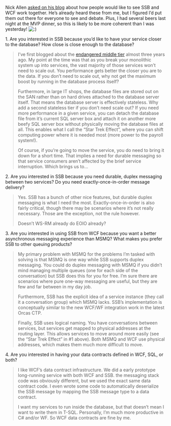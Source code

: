 Nick Allen [asked on his
blog](http://blogs.msdn.com/drnick/archive/2007/03/15/looking-for-sql-service-broker-users.aspx)
about how people would like to see SSB and WCF work together. He’s
already heard these from me, but I figured I’d put them out there for
everyone to see and debate. Plus, I had several beers last night at the
MVP dinner, so this is likely to be more coherent than I was yesterday!
![:)](http://devhawk.net/wp-includes/images/smilies/icon_smile.gif)

1\. Are you interested in SSB because you’d like to have your service
closer to the database? How close is close enough to the database?

> I’ve first blogged about the [endangered middle
> tier](http://devhawk.net/2004/04/22/The+Endangered+MiddleTier+Part+2.aspx)
> almost three years ago. My point at the time was that as you break
> your monolithic system up into services, the vast majority of those
> services won’t need to scale out. You performance gets better the
> closer you are to the data. If you don’t need to scale out, why not
> get the maximum boost by running in the database process itself?
>
> Furthermore, in large IT shops, the database files are stored out on
> the SAN rather than on hard drives attached to the database server
> itself. That means the database server is effectively stateless. Why
> add a second stateless tier if you don’t need scale out? If you need
> more performance in a given service, you can detach the database file
> from it’s current SQL server box and attach it on another more beefy
> SQL server box without physically moving the database files at all.
> This enables what I call the “Star Trek Effect”, where you can shift
> computing power where it is needed most (more power to the payroll
> system!).
>
> Of course, if you’re going to move the service, you do need to bring
> it down for a short time. That implies a need for durable messaging so
> that service consumers aren’t affected by the brief service
> interruption. Which brings us to…

2\. Are you interested in SSB because you need durable, duplex messaging
between two services? Do you need exactly-once-in-order message
delivery?

> Yes. SSB has a bunch of other nice features, but durable duplex
> messaging is what I need the most. Exactly-once-in-order is also
> fairly critical, though there may be scenarios where it’s not really
> necessary. Those are the exception, not the rule however.
>
> Doesn’t WS-RM already do EOIO already?

3\. Are you interested in using SSB from WCF because you want a better
asynchronous messaging experience than MSMQ? What makes you prefer SSB
to other queuing products?

> My primary problem with MSMQ for the problems I’m tasked with solving
> is that MSMQ is one way while SSB supports duplex messaging. You could
> do duplex messaging with MSMQ if you didn’t mind managing multiple
> queues (one for each side of the conversation) but SSB does this for
> you for free. I’m sure there are scenarios where pure one-way
> messaging are useful, but they are few and far between in my day job.
>
> Furthermore, SSB has the explicit idea of a service instance (they
> call it a conversation group) which MSMQ lacks. SSB’s implementation
> is conceptually similar to the new WCF/WF integration work in the
> latest Orcas CTP.
>
> Finally, SSB uses logical naming. You have conversations between
> services, but services get mapped to physical addresses at the routing
> layer. This allows services to move around more easily (see the “Star
> Trek Effect” in \#1 above). Both MSMQ and WCF use physical addresses,
> which makes them much more difficult to move.

4\. Are you interested in having your data contracts defined in WCF, SQL,
or both?

> I like WCF’s data contract infrastructure. We did a early prototype
> long-running service with both WCF and SSB. the messaging stack code
> was obviously different, but we used the exact same data contract
> code. I even wrote some code to automatically deserialize the SSB
> message by mapping the SSB message type to a data contract.
>
> I want my services to run inside the database, but that doesn’t mean I
> want to write them in T-SQL. Personally, I’m much more productive in
> C\# and/or WF. So WCF data contracts are fine by me.
